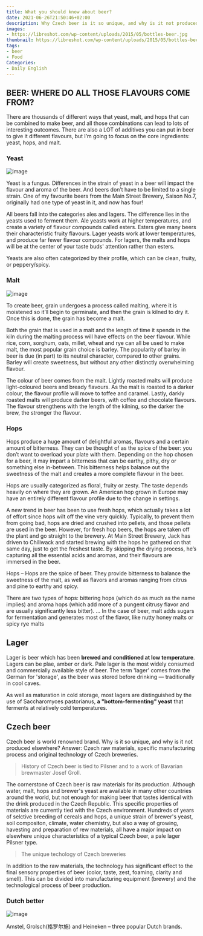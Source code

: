 ```yaml
---
title: What you should know about beer?
date: 2021-06-26T21:50:46+02:00
description: Why Czech beer is it so unique, and why is it not produced elsewhere?
images:
- https://libreshot.com/wp-content/uploads/2015/05/bottles-beer.jpg
thumbnail: https://libreshot.com/wp-content/uploads/2015/05/bottles-beer.jpg
tags:
- beer
- Food
Categories:
- Daily English
---
```


## BEER: WHERE DO ALL THOSE FLAVOURS COME FROM?

There are thousands of different ways that yeast, malt, and hops that can be combined to make beer, and all those combinations can lead to lots of interesting outcomes. There are also a LOT of additives you can put in beer to give it different flavours, but I’m going to focus on the core ingredients: yeast, hops, and malt.

### Yeast

![image](https://user-images.githubusercontent.com/65668613/123560556-37c17b00-d7a3-11eb-9f1c-bb03b686949e.png)

Yeast is a fungus. Differences in the strain of yeast in a beer will impact the flavour and aroma of the beer. And beers don’t have to be limited to a single strain. One of my favourite beers from the Main Street Brewery, Saison No.7, originally had one type of yeast in it, and now has four!

All beers fall into the categories ales and lagers. The difference lies in the yeasts used to ferment them. Ale yeasts work at higher temperatures, and create a variety of flavour compounds called esters. Esters give many beers their characteristic fruity flavours. Lager yeasts work at lower temperatures, and produce far fewer flavour compounds. For lagers, the malts and hops will be at the center of your taste buds' attention rather than esters.

Yeasts are also often categorized by their profile, which can be clean, fruity, or peppery/spicy.

### Malt

![image](https://user-images.githubusercontent.com/65668613/123560544-1f516080-d7a3-11eb-8586-56b758aabdd8.png)

To create beer, grain undergoes a process called malting, where it is moistened so it’ll begin to germinate, and then the grain is kilned to dry it. Once this is done, the grain has become a malt.

Both the grain that is used in a malt and the length of time it spends in the kiln during the malting process will have effects on the beer flavour. While rice, corn, sorghum, oats, millet, wheat and rye can all be used to make malt, the most popular grain choice is barley. The popularity of barley in beer is due (in part) to its neutral character, compared to other grains. Barley will create sweetness, but without any other distinctly overwhelming flavour.

The colour of beer comes from the malt. Lightly roasted malts will produce light-coloured beers and bready flavours. As the malt is roasted to a darker colour, the flavour profile will move to toffee and caramel. Lastly, darkly roasted malts will produce darker beers, with coffee and chocolate flavours. The flavour strengthens with the length of the kilning, so the darker the brew, the stronger the flavour.

### Hops

Hops produce a huge amount of delightful aromas, flavours and a certain amount of bitterness. They can be thought of as the spice of the beer: you don’t want to overload your plate with them. Depending on the hop chosen for a beer, it may impart a bitterness that can be earthy, pithy, dry or something else in-between. This bitterness helps balance out the sweetness of the malt and creates a more complete flavour in the beer.

Hops are usually categorized as floral, fruity or zesty. The taste depends heavily on where they are grown. An American hop grown in Europe may have an entirely different flavour profile due to the change in settings.

A new trend in beer has been to use fresh hops, which actually takes a lot of effort since hops wilt off the vine very quickly. Typically, to prevent them from going bad, hops are dried and crushed into pellets, and those pellets are used in the beer. However, for fresh hop beers, the hops are taken off the plant and go straight to the brewery. At Main Street Brewery, Jack has driven to Chiliwack and started brewing with the hops he gathered on that same day, just to get the freshest taste. By skipping the drying process, he’s capturing all the essential acids and aromas, and their flavours are immersed in the beer.

 Hops – Hops are the spice of beer. They provide bitterness to balance the sweetness of the malt, as well as flavors and aromas ranging from citrus and pine to earthy and spicy.

 There are two types of hops: bittering hops (which do as much as the name implies) and aroma hops (which add more of a pungent citrusy flavor and are usually significantly less bitter). ... In the case of beer, malt adds sugars for fermentation and generates most of the flavor, like nutty honey malts or spicy rye malts

## Lager

Lager is beer which has been **brewed and conditioned at low temperature**. Lagers can be plae, amber or dark. Pale lager is the most widely consumed and commercially available style of beer. The term 'lager' comes from the German for 'storage', as the beer was stored before drinking — traditionally in cool caves.

As well as maturation in cold storage, most lagers are distinguished by the use of Saccharomyces pastorianus, **a "bottom-fermenting" yeast** that ferments at relatively cold temperatures.

## Czech beer
Czech beer is world renowned brand. Why is it so unique, and why is it not produced elsewhere? Answer: Czech raw materials, specific manufacturing process and original technology of Czech breweries.

> History of Czech beer is tied to Pilsner and to a work of Bavarian brewmaster Josef Groll.

The cornerstone of Czech beer is raw materials for its production. Although water, malt, hops and brewer's yeast are available in many other countries around the world, but not enough for making beer that tastes identical with the drink produced in the Czech Republic. This specific properties of materials are currently tied with the Czech environment. Hundreds of years of selctive breeding of cereals and hops, a unique strain of brewer's yeast, soil compositon, climate, water chemistry, but also a way of growing, havesting and preparation of rew materials, all have a major impact on elsewhere unique characteristics of a typical Czech beer, a pale lager Pilsner type.

> The unique techology of Czech breweries

In addition to the raw materials, the technology has significant effect to the final sensory properties of beer (color, taste, zest, foaming, clarity and smell). This can be divided into manufacturing equipment (brewery) and the technological process of beer production.

### Dutch better

![image](https://user-images.githubusercontent.com/65668613/123558892-1f4c6300-d799-11eb-9dd2-f7078a3f094f.png)

Amstel, Grolsch(格罗尔施) and Heineken – three popular Dutch brands.

